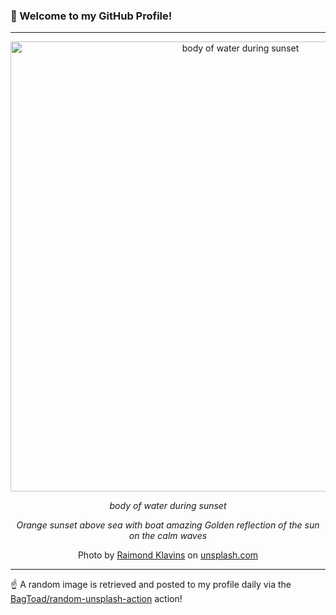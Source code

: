 ### 👋 Welcome to my GitHub Profile!

----

<div align="center">
  <img width="720" src="https://images.unsplash.com/photo-1609672494288-265378ae63d0?crop=entropy&cs=tinysrgb&fit=max&fm=jpg&ixid=M3w1NTI0OTR8MHwxfHJhbmRvbXx8fHx8fHx8fDE3Mzg4MjIzODR8&ixlib=rb-4.0.3&q=80&w=1080" alt="body of water during sunset">
  
  <em>body of water during sunset</em>
  
  <em>Orange sunset above sea with boat amazing Golden reflection of the sun on the calm waves</em>
  
  Photo by [Raimond Klavins](https://www.artmif.lv/) on [unsplash.com](https://unsplash.com/)
</div>

----

☝️ A random image is retrieved and posted to my profile daily via the [BagToad/random-unsplash-action](https://github.com/BagToad/random-unsplash-action) action!
